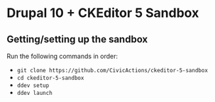 # Drupal 10 + CKEditor 5 Sandbox

## Getting/setting up the sandbox

Run the following commands in order:
- `git clone https://github.com/CivicActions/ckeditor-5-sandbox`
- `cd ckeditor-5-sandbox`
- `ddev setup`
- `ddev launch`
